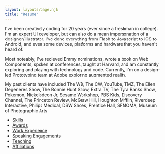 ```yaml
---
layout: layouts/page.njk
title: "Resume"
---
```


I've been creatively coding for 20 years (ever since a freshman in college).   I'm an expert UI developer, but can also do a mean impersonation of a designer/illustrator. I've done everything from Flash to Javascript to iOS to Android, and even some devices, platforms and hardware that you haven't heard of.

Most noteably, I've recieved Emmy nominations, wrote a book on Web Components, spoken at conferences, taught at Harvard, and am constantly exploring and playing with technology and code. Currently, I'm on a design-led Prototyping team at Adobe exploring augmented reality.

My past clients have included The WB, The CW, YouTube, TMZ, The Ellen Degeneres Show, The Bonnie Hunt Show, Extra TV, The Tyra Banks Show, Pokemon, Nickelodeon Jr, Sesame Workshop, PBS Kids, Discovery Channel, The Princeton Review, McGraw Hill, Houghton Mifflin, Riverdeep Interactive, Philips Medical, DSW Shoes, Prentice Hall, SFMOMA, Museum of Photographic Arts

- [Skills](/skills/)
- [Awards](/awards/)
- [Work Experience](/positions-held/)
- [Speaking Engagements](/speaking-engagements/)
- [Teaching](/teaching/)
- [Affiliations](/affiliations/)
